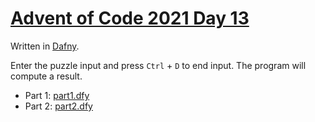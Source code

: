 # [Advent of Code 2021 Day 13](https://adventofcode.com/2021/day/13)

Written in [Dafny](https://en.wikipedia.org/wiki/Dafny).

Enter the puzzle input and press `Ctrl` + `D` to end input. The program will compute a result.

  * Part 1: [part1.dfy](part1.dfy)
  * Part 2: [part2.dfy](part2.dfy)
